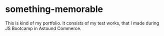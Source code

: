 # something-memorable

This is kind of my portfolio. It consists of my test works, that I made during JS Bootcamp in Astound Commerce.
